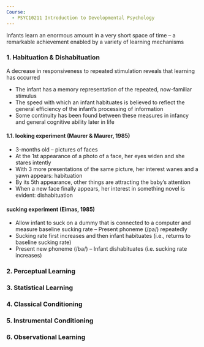 ```yaml
---
Course:
  - PSYC10211 Introduction to Developmental Psychology
---
```


Infants learn an enormous amount in a very short space of time – a remarkable achievement enabled by a variety of learning mechanisms
### 1. Habituation & Dishabituation

A decrease in responsiveness to repeated stimulation reveals that learning has occurred
- The infant has a memory representation of the repeated, now-familiar stimulus
- The speed with which an infant habituates is believed to reflect the general efficiency of the infant’s processing of information
- Some continuity has been found between these measures in infancy and general cognitive ability later in life
#### 1.1. looking experiment (Maurer & Maurer, 1985)

- 3-months old – pictures of faces
- At the 1st appearance of a photo of a face, her eyes widen and she stares intently
- With 3 more presentations of the same picture, her interest wanes and a yawn appears: habituation
- By its 5th appearance, other things are attracting the baby’s attention
- When a new face finally appears, her interest in something novel is evident: dishabituation

#### sucking experiment (Eimas, 1985)

- Allow infant to suck on a dummy that is connected to a computer and measure baseline sucking rate – Present phoneme (/pa/) repeatedly
- Sucking rate first increases and then infant habituates (i.e., returns to baseline sucking rate)
- Present new phoneme (/ba/) – Infant dishabituates (i.e. sucking rate increases)

### 2. Perceptual Learning



### 3. Statistical Learning
### 4. Classical Conditioning
### 5. Instrumental Conditioning

### 6. Observational Learning